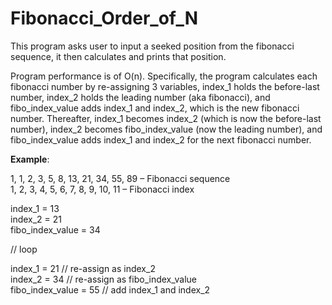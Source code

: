 # Fibonacci_Order_of_N

This program asks user to input a seeked position from the fibonacci sequence, it then calculates and prints that position.

Program performance is of O(n).
Specifically, the program calculates each fibonacci number by re-assigning 3 variables, index_1 holds the before-last number, index_2 holds the leading number (aka fibonacci), and fibo_index_value adds index_1 and index_2, which is the new fibonacci number. 
Thereafter, index_1 becomes index_2 (which is now the before-last number), index_2 becomes fibo_index_value (now the leading number), and fibo_index_value adds index_1 and index_2 for the next fibonacci number.

**Example**:

1, 1, 2, 3, 5, 8, 13, 21, 34, 55, 89  – Fibonacci sequence  
1, 2, 3, 4, 5, 6, 7,  8,  9,  10, 11  – Fibonacci index

index_1 = 13  <br>
index_2 = 21  
fibo_index_value = 34  

// loop

index_1 = 21 // re-assign as index_2  
index_2 = 34 // re-assign as fibo_index_value  
fibo_index_value = 55 // add index_1 and index_2  

